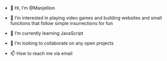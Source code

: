 - 👋 Hi, I’m @Manjellion
- 👀 I’m interested in playing video games and building websites and small functions that follow simple insurrections for fun

- 🌱 I’m currently learning JavaScript 
- 💞️ I’m looking to collaborate on any open projects 
- 📫 How to reach me via email

<!---
Manjellion/Manjellion is a ✨ special ✨ repository because its `README.md` (this file) appears on your GitHub profile.
You can click the Preview link to take a look at your changes.
--->
